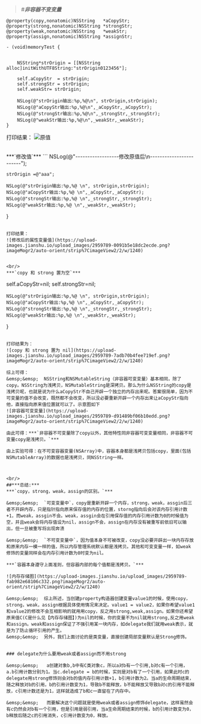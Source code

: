 >#***非容器不变变量***
```
@property(copy,nonatomic)NSString   *aCopyStr;
@property(strong,nonatomic)NSString *strongStr;
@property(weak,nonatomic)NSString   *weakStr;
@property(assign,nonatomic)NSString *assignStr;

- (void)memoryTest {
    
    
    NSString*strOrigin = [[NSString alloc]initWithUTF8String:"strOrigin0123456"];
    
    self.aCopyStr  = strOrigin;
    self.strongStr = strOrigin;
    self.weakStr= strOrigin;
    
    NSLog(@"strOrigin输出:%p,%@\n", strOrigin,strOrigin);
    NSLog(@"aCopyStr输出:%p,%@\n",_aCopyStr,_aCopyStr);
    NSLog(@"strongStr输出:%p,%@\n",_strongStr,_strongStr);
    NSLog(@"weakStr输出:%p,%@\n",_weakStr,_weakStr);
}

```
打印结果：
![原值](https://upload-images.jianshu.io/upload_images/2959789-b342f0efad7036df.png?imageMogr2/auto-orient/strip%7CimageView2/2/w/1240)

<br/>
***`修改值`***
```
    NSLog(@"------------------修改原值后\n------------------------");
    
    strOrigin =@"aaa";

    NSLog(@"strOrigin输出:%p,%@ \n", strOrigin,strOrigin);
    NSLog(@"aCopyStr输出:%p,%@ \n",_aCopyStr,_aCopyStr);
    NSLog(@"strongStr输出:%p,%@ \n",_strongStr,_strongStr);
    NSLog(@"weakStr输出:%p,%@ \n",_weakStr,_weakStr);
}
```

打印结果：
![修改后的属性变量值](https://upload-images.jianshu.io/upload_images/2959789-0091b5e18dc2ecde.png?imageMogr2/auto-orient/strip%7CimageView2/2/w/1240)


<br/>
***`copy 和 strong 置为空`***
```
self.aCopyStr=nil;
    self.strongStr=nil;
    
    NSLog(@"strOrigin输出:%p,%@ \n", strOrigin,strOrigin);
    NSLog(@"aCopyStr输出:%p,%@ \n",_aCopyStr,_aCopyStr);
    NSLog(@"strongStr输出:%p,%@ \n",_strongStr,_strongStr);
    NSLog(@"weakStr输出:%p,%@ \n",_weakStr,_weakStr);
}
```

打印结果为：
![copy 和 strong 置为 nil](https://upload-images.jianshu.io/upload_images/2959789-7adb70b4fee719ef.png?imageMogr2/auto-orient/strip%7CimageView2/2/w/1240)

综上可得：
&emsp;&emsp;  NSString和NSMutableString（非容器可变变量）基本相同，除了copy。NSString为浅拷贝，NSMutableString是深拷贝。那么为什么NSString的copy是浅拷贝呢，也就是说为什么aCopyStr不自己开辟一个独立的内存出来呢。答案很简单，因为不可变量的值不会改变，既然都不会改变，所以没必要重新开辟一个内存出来让aCopyStr指向他，直接指向原来值位置就可以了。示意图如下
![非容器可变变量](https://upload-images.jianshu.io/upload_images/2959789-d91489bf06b10edd.png?imageMogr2/auto-orient/strip%7CimageView2/2/w/1240)

由此可得：***`非容器不可变量除了copy以外，其他特性同非容器可变变量相同，非容器不可变量copy是浅拷贝。`***

由上实验可得：在不可变容器变量(NSArray)中，容器本身都是浅拷贝包括copy，里面(包括NSMutableArray)的数据也是浅拷贝，同NSString一样。



<br/>
##***总结:***
***`copy，strong，weak，assign的区别。`***

&emsp;&emsp;  `可变变量中`，copy是重新开辟一个内存，strong，weak，assgin后三者不开辟内存，只是指针指向原来保存值的内存的位置，storng指向后会对该内存引用计数+1，而weak，assgin不会。weak，assgin会在引用保存值的内存引用计数为0的时候值为空，并且weak会将内存值设为nil，assign不会，assign在内存没有被重写前依旧可以输出，但一旦被重写将出现奔溃

&emsp;&emsp;  `不可变变量中`，因为值本身不可被改变，copy没必要开辟出一块内存存放和原来内存一模一样的值，所以内存管理系统默认都是浅拷贝。其他和可变变量一样，如weak修饰的变量同样会在内存引用计数为0时变为nil。

***`容器本身遵守上面准则，但容器内部的每个值都是浅拷贝。`***

![内存存储图](https://upload-images.jianshu.io/upload_images/2959789-fab982e68106c332.png?imageMogr2/auto-orient/strip%7CimageView2/2/w/1240)

&emsp;&emsp;  综上所述，当创建property构造器创建变量value1的时候，使用copy，strong，weak，assign根据具体使用情况来决定。value1 = value2，如果你希望value1和value2的修改不会互相影响的就用用copy，反之用strong,weak,assign。如果你还希望原来值C(C是什么见【内存存储图】)为nil的时候，你的变量不为nil就用strong,反之用weak和assign。weak和assign保证了不强引用某一块内存，如delegate我们就用weak表示，就是为了防止循环引用的产生。
&emsp;&emsp;  另外，我们上面讨论的是类变量，直接创建局部变量默认是Strong修饰。


### delegate为什么要用weak或者assign而不用strong

&emsp;&emsp;   a创建对象b,b中有C类对象c，所以a对b有一个引用,b对c有一个引用，a.b引用计数分别为1。当c.delegate = b的时候，实则是对b有了一个引用，如果此时c的delegate用strong修饰则会对b的值内存引用计数+1，b引用计数为2。当a的生命周期结束，随之释放对b的引用，b的引用计数变为1，导致b不能释放，b不能释放又导致b对c的引用不能释放，c引用计数还是为1，这样就造成了b和c一直留在了内存中。

&emsp;&emsp;   而要解决这个问题就是使用weak或者assign修饰delegate，这样虽然会有c仍然会对b有一个引用，但是引用是弱引用，当a生命周期结束的时候，b的引用计数变为0，b释放后随之c的引用消失，c引用计数变为0，释放。
